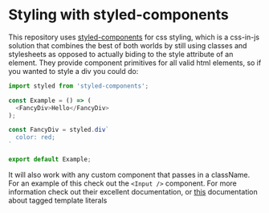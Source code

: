 # Styling with styled-components

This repository uses [styled-components](https://www.styled-components.com/) for css styling, which is a css-in-js solution that combines the best of both worlds by still using classes and stylesheets as opposed to actually biding to the style attribute of an element. They provide component primitives for all valid html elements, so if you wanted to style a div you could do:

```js
import styled from 'styled-components';

const Example = () => (
  <FancyDiv>Hello</FancyDiv>
);

const FancyDiv = styled.div`
  color: red;
`

export default Example;
```

It will also work with any custom component that passes in a className. For an example of this check out the `<Input />` component. For more information check out their excellent documentation, or [this](https://developer.mozilla.org/en-US/docs/Web/JavaScript/Reference/Template_literals) documentation about tagged template literals